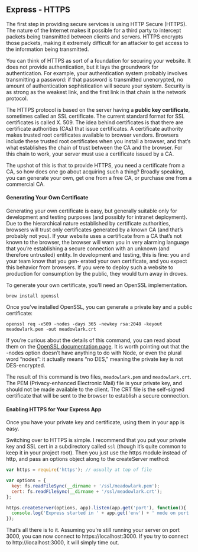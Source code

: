 ## Express - HTTPS

The first step in providing secure services is using HTTP Secure (HTTPS). The nature of the Internet makes it possible for a third party to intercept packets being transmitted between clients and servers. HTTPS encrypts those packets, making it extremely difficult for an attacker to get access to the information being transmitted.

You can think of HTTPS as sort of a foundation for securing your website. It does not provide authentication, but it lays the groundwork for authentication. For example, your authentication system probably involves transmitting a password: if that password is transmitted unencrypted, no amount of authentication sophistication will secure your system. Security is as strong as the weakest link, and the first link in that chain is the network protocol.

The HTTPS protocol is based on the server having a **public key certificate**, sometimes called an SSL certificate. The current standard format for SSL certificates is called X. 509. The idea behind certificates is that there are certificate authorities (CAs) that issue certificates. A certificate authority makes trusted root certificates available to browser vendors. Browsers include these trusted root certificates when you install a browser, and that’s what establishes the chain of trust between the CA and the browser. For this chain to work, your server must use a certificate issued by a CA.

The upshot of this is that to provide HTTPS, you need a certificate from a CA, so how does one go about acquiring such a thing? Broadly speaking, you can generate your own, get one from a free CA, or purchase one from a commercial CA.

#### Generating Your Own Certificate

Generating your own certificate is easy, but generally suitable only for development and testing purposes (and possibly for intranet deployment). Due to the hierarchical nature established by certificate authorities, browsers will trust only certificates generated by a known CA (and that’s probably not you). If your website uses a certificate from a CA that’s not known to the browser, the browser will warn you in very alarming language that you’re establishing a secure connection with an unknown (and therefore untrusted) entity. In development and testing, this is fine: you and your team know that you gen‐ erated your own certificate, and you expect this behavior from browsers. If you were to deploy such a website to production for consumption by the public, they would turn away in droves.

To generate your own certificate, you’ll need an OpenSSL implementation.

```
brew install openssl
```

Once you’ve installed OpenSSL, you can generate a private key and a public certificate:

```
openssl req -x509 -nodes -days 365 -newkey rsa:2048 -keyout meadowlark.pem -out meadowlark.crt
```

If you’re curious about the details of this command, you can read about them on the [OpenSSL documentation page](http://www.openssl.org/docs/apps/req.html). It is worth pointing out that the -nodes option doesn’t have anything to do with Node, or even the plural word “nodes”: it actually means “no DES,” meaning the private key is not DES-encrypted.

The result of this command is two files, `meadowlark.pem` and `meadowlark.crt`. The PEM (Privacy-enhanced Electronic Mail) file is your private key, and should not be made available to the client. The CRT file is the self-signed certificate that will be sent to the browser to establish a secure connection.

#### Enabling HTTPS for Your Express App

Once you have your private key and certificate, using them in your app is easy.

Switching over to HTTPS is simple. I recommend that you put your private key and SSL cert in a subdirectory called `ssl` (though it’s quite common to keep it in your project root). Then you just use the https module instead of http, and pass an options object along to the createServer method:

```js
var https = require('https'); // usually at top of file

var options = {
  key: fs.readFileSync(__dirname + '/ssl/meadowlark.pem');
  cert: fs.readFileSync(__dirname + '/ssl/meadowlark.crt');
};

https.createServer(options, app).listen(app.get('port'), function(){
  console.log('Express started in ' + app.get('env') + ' mode on port ' + app.get('port') + '.');
});
```

That’s all there is to it. Assuming you’re still running your server on port 3000, you can now connect to https://localhost:3000. If you try to connect to http://localhost:3000, it will simply time out.
